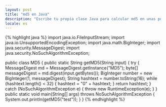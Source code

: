 ```yaml
---
layout: post
title: "md5 en Java"
description: "Escribe tu propia clase Java para calcular md5 en unas pocas líneas de código"
locale: es
---
```


{% highlight java %}
import java.io.FileInputStream;
import java.io.UnsupportedEncodingException;
import java.math.BigInteger;
import java.security.MessageDigest;
import java.security.NoSuchAlgorithmException;

public class MD5 {
  public static String getMD5(String input) {
    try {
      MessageDigest md = MessageDigest.getInstance("MD5");
      byte[] messageDigest = md.digest(input.getBytes());
      BigInteger number = new BigInteger(1, messageDigest);
      String hashtext = number.toString(16);
      while (hashtext.length() < 32) {
          hashtext = "0" + hashtext;
      }
      return hashtext;
    }
    catch (NoSuchAlgorithmException e) {
        throw new RuntimeException(e);
    }
  }
  public static void main(String[] args) throws NoSuchAlgorithmException {
      System.out.println(getMD5("test"));
  }
}
{% endhighlight %}
